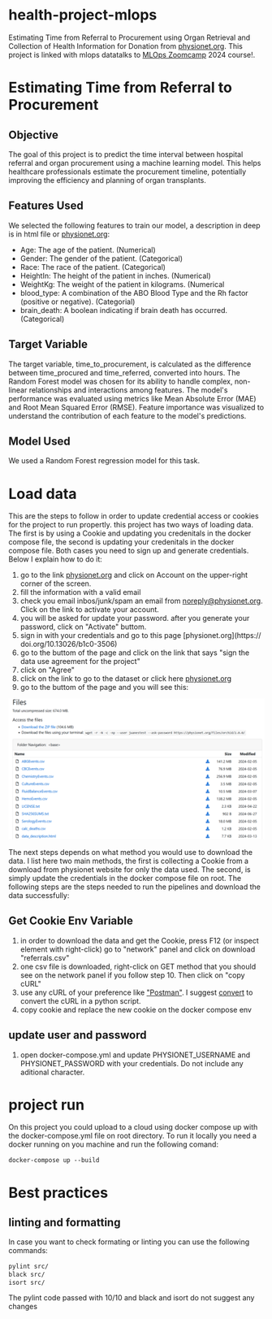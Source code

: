 # health-project-mlops

Estimating Time from Referral to Procurement using Organ Retrieval and Collection of Health Information for Donation from [physionet.org](https://doi.org/10.13026/b1c0-3506).
This project is linked with mlops datatalks to [MLOps Zoomcamp](https://github.com/DataTalksClub/mlops-zoomcamp) 2024 course!.

# Estimating Time from Referral to Procurement
## Objective
The goal of this project is to predict the time interval between hospital referral and organ procurement using a machine learning model. This helps healthcare professionals estimate the procurement timeline, potentially improving the efficiency and planning of organ transplants.

## Features Used

We selected the following features to train our model, a description in deep is in html file or [physionet.org](https://doi.org/10.13026/b1c0-3506):

- Age: The age of the patient. (Numerical)
- Gender: The gender of the patient. (Categorical)
- Race: The race of the patient. (Categorical)
- HeightIn: The height of the patient in inches. (Numerical)
- WeightKg: The weight of the patient in kilograms. (Numerical
- blood_type: A combination of the ABO Blood Type and the Rh factor (positive or negative). (Categorial)
- brain_death: A boolean indicating if brain death has occurred. (Categorical)

## Target Variable

The target variable, time_to_procurement, is calculated as the difference between time_procured and time_referred, converted into hours. The Random Forest model was chosen for its ability to handle complex, non-linear relationships and interactions among features. The model's performance was evaluated using metrics like Mean Absolute Error (MAE) and Root Mean Squared Error (RMSE). Feature importance was visualized to understand the contribution of each feature to the model's predictions.

## Model Used

We used a Random Forest regression model for this task.

# Load data
This are the steps to follow in order to update credential access or cookies for the project to run propertly. this project has two ways of loading data. The first is by using a Cookie and updating you credenitals in the docker compose file, the second is updating your credenitals in the docker compose file. Both cases you need to sign up and generate credentials. Below I explain how to do it: 

1. go to the link [physionet.org](https://doi.org/10.13026/b1c0-3506) and click on Account on the upper-right corner of the screen. 
2. fill the information with a valid email
3. check you email inbos/junk/spam an email from noreply@physionet.org. Click on the link to activate your account. 
4. you will be asked for update your password. after you generate your password, click on "Activate" buttom. 
5. sign in with your credentials and go to this page [physionet.org](https://
doi.org/10.13026/b1c0-3506)
6. go to the buttom of the page and click on the link that says "sign the data use agreement for the project"
7. click on "Agree"
8. click on the link to go to the dataset or click here [physionet.org](https://doi.org/10.13026/b1c0-3506)
9. go to the buttom of the page and you will see this: 

![see image_readme/image.png if you don't see the image](image_readme/image.png)


The next steps depends on what method you would use to download the data. I list here two main methods, the first is collecting a Cookie from a download from physionet website for only the data used. The second, is simply update the credentials in the docker compose file on root. 
The following steps are the steps needed to run the pipelines and download the data successfully:

## Get Cookie Env Variable
1. in order to download the data and get the Cookie, press F12 (or inspect element with right-click) go to "network" panel and click on download "referrals.csv"
2. one csv file is downloaded, right-click on GET method that you should see on the network panel if you follow step 10. Then click on "copy cURL"
3. use any cURL of your preference like ["Postman"](https://www.postman.com/). I suggest [convert](https://curlconverter.com/) to convert the cURL in a python script. 
4. copy cookie and replace the new cookie on the docker compose env

## update user and password
1. open docker-compose.yml and update PHYSIONET_USERNAME and PHYSIONET_PASSWORD with your credentials. Do not include any aditional character. 


# project run 
On this project you could upload to a cloud using docker compose up with the docker-compose.yml file on root directory. To run it locally you need a docker running on you machine and run the following comand: 

```batch
docker-compose up --build
```

# Best practices

## linting and formatting
In case you want to check formating or linting you can use the following commands:

```batch
pylint src/
black src/
isort src/
```
The pylint code passed with 10/10 and black and isort do not suggest any changes
